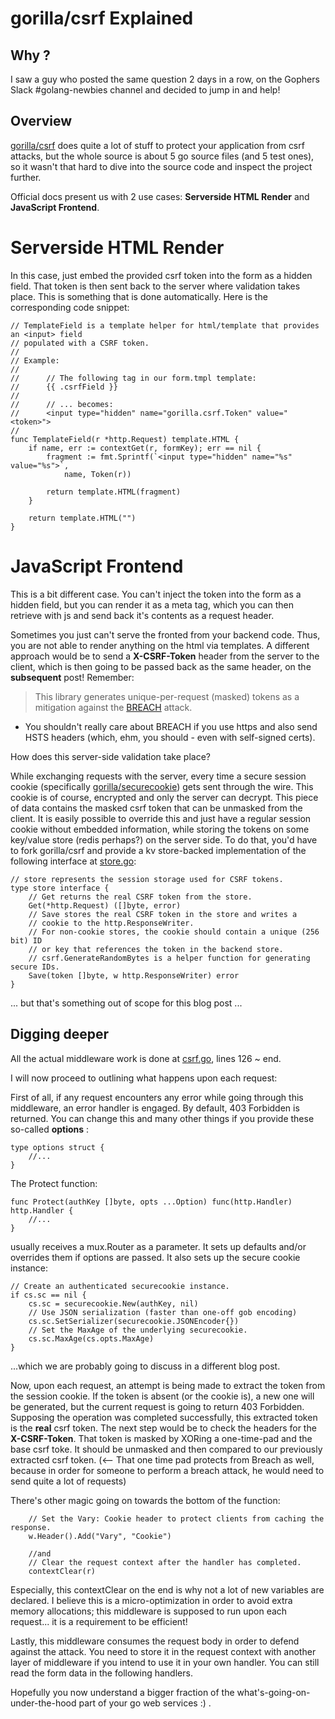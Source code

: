 # gorilla/csrf Explained

## Why ?
I saw a guy who posted the same question 2 days in a row, on the Gophers Slack #golang-newbies channel and decided to jump in and help!

## Overview
[gorilla/csrf](https://github.com/gorilla/csrf) does quite a lot of stuff to protect your application from csrf attacks, but the whole source is about 5 go source files (and 5 test ones), so it wasn't that hard to dive into the source code and inspect the project further.

Official docs present us with 2 use cases: **Serverside HTML Render** and **JavaScript Frontend**.

# Serverside HTML Render
In this case, just embed the provided csrf token into the form as a hidden field. That token is then sent back to the server where validation takes place. This is something that is done automatically. Here is the corresponding code snippet: 
```golang
// TemplateField is a template helper for html/template that provides an <input> field
// populated with a CSRF token.
//
// Example:
//
//      // The following tag in our form.tmpl template:
//      {{ .csrfField }}
//
//      // ... becomes:
//      <input type="hidden" name="gorilla.csrf.Token" value="<token>">
//
func TemplateField(r *http.Request) template.HTML {
	if name, err := contextGet(r, formKey); err == nil {
		fragment := fmt.Sprintf(`<input type="hidden" name="%s" value="%s">`,
			name, Token(r))

		return template.HTML(fragment)
	}

	return template.HTML("")
}
```

# JavaScript Frontend
This is a bit different case. You can't inject the token into the form as a hidden field, but you can render it as a meta tag, which you can then retrieve with js and send back it's contents as a request header.

Sometimes you just can't serve the fronted from your backend code. Thus, you are not able to render anything on the html via templates. A different approach would be to send a __X-CSRF-Token__ header from the server to the client, which is then going to be passed back as the same header, on the __subsequent__ post! 
Remember: 
> This library generates unique-per-request (masked) tokens as a mitigation against the [BREACH](http://breachattack.com/) attack.

* You shouldn't really care about BREACH if you use https and also send HSTS headers (which, ehm, you should - even with self-signed certs).

How does this server-side validation take place? 

While exchanging requests with the server, every time a secure session cookie (specifically [gorilla/securecookie](https://github.com/gorilla/securecookie)) gets sent through the wire. This cookie is of course, encrypted and only the server can decrypt. This piece of data contains the masked csrf token that can be unmasked from the client. It is easily possible to override this and just have a regular session cookie without embedded information, while storing the tokens on some key/value store (redis perhaps?) on the server side. To do that, you'd have to fork gorilla/csrf and provide a kv store-backed implementation of the following interface at [store.go](https://github.com/gorilla/csrf/blob/master/store.go):

```golang
// store represents the session storage used for CSRF tokens.
type store interface {
	// Get returns the real CSRF token from the store.
	Get(*http.Request) ([]byte, error)
	// Save stores the real CSRF token in the store and writes a
	// cookie to the http.ResponseWriter.
	// For non-cookie stores, the cookie should contain a unique (256 bit) ID
	// or key that references the token in the backend store.
	// csrf.GenerateRandomBytes is a helper function for generating secure IDs.
	Save(token []byte, w http.ResponseWriter) error
}
```
... but that's something out of scope for this blog post ...

## Digging deeper
All the actual middleware work is done at [csrf.go](https://github.com/gorilla/csrf/blob/master/csrf.go), lines 126 ~ end.

I will now proceed to outlining what happens upon each request:

First of all, if any request encounters any error while going through this middleware, an error handler is engaged. By default, 403 Forbidden is returned. You can change this and many other things if you provide these so-called __options__ :

```golang
type options struct {
	//...
}
```

The Protect function:

```golang
func Protect(authKey []byte, opts ...Option) func(http.Handler) http.Handler {
	//...
}
```

usually receives a mux.Router as a parameter. It sets up defaults and/or overrides them if options are passed. It also sets up the secure cookie instance:

```golang
// Create an authenticated securecookie instance.
if cs.sc == nil {
	cs.sc = securecookie.New(authKey, nil)
	// Use JSON serialization (faster than one-off gob encoding)
	cs.sc.SetSerializer(securecookie.JSONEncoder{})
	// Set the MaxAge of the underlying securecookie.
	cs.sc.MaxAge(cs.opts.MaxAge)
}
```
...which we are probably going to discuss in a different blog post.

Now, upon each request, an attempt is being made to extract the token from the session cookie. If the token is absent (or the cookie is), a new one will be generated, but the current request is going to return 403 Forbidden. Supposing the operation was completed successfully, this extracted token is the __real__ csrf token. The next step would be to check the headers for the __X-CSRF-Token__. That token is masked by XORing a one-time-pad and the base csrf toke. It should be unmasked and then compared to our previously extracted csrf token. (<-- That one time pad protects from Breach as well, because in order for someone to perform a breach attack, he would need to send quite a lot of requests) 

There's other magic going on towards the bottom of the function:
```golang
	// Set the Vary: Cookie header to protect clients from caching the response.
	w.Header().Add("Vary", "Cookie")
	
	//and
	// Clear the request context after the handler has completed.
	contextClear(r)
```

Especially, this contextClear on the end is why not a lot of new variables are declared. I believe this is a micro-optimization in order to avoid extra memory allocations; this middleware is supposed to run upon each request... it is a requirement to be efficient!

Lastly, this middleware consumes the request body in order to defend against the attack. You need to store it in the request context with another layer of middleware if you intend to use it in your own handler. You can still read the form data in the following handlers.

Hopefully you now understand a bigger fraction of the what's-going-on-under-the-hood part of your go web services :) .
